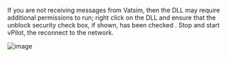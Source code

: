 If you are not receiving messages from Vatsim, then the DLL may require additional permissions to run; right click on the DLL and ensure that the unblock security check box, if shown, has been checked . Stop and start vPilot, the reconnect to the network.

![image](https://user-images.githubusercontent.com/4178804/208290566-80e451fe-d32a-4b15-9b22-3f67bafcee90.png)
